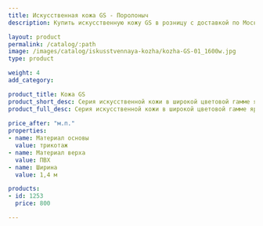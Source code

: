 ```yaml
---
title: Искусственная кожа GS - Поролоныч
description: Купить искусственную кожу GS в розницу с доставкой по Москве.

layout: product
permalink: /catalog/:path
image: /images/catalog/iskusstvennaya-kozha/kozha-GS-01_1600w.jpg
type: product

weight: 4
add_category: 

product_title: Кожа GS
product_short_desc: Серия искусственной кожи в широкой цветовой гамме ярких и насыщенных оттенков.
product_full_desc: Серия искусственной кожи в широкой цветовой гамме ярких и насыщенных оттенков.
        
price_after: "м.п."
properties:
- name: Материал основы
  value: трикотаж
- name: Материал верха
  value: ПВХ
- name: Ширина
  value: 1,4 м

products:
- id: 1253
  price: 800

---
```

